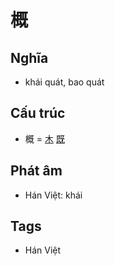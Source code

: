 # 概

## Nghĩa

* khái quát, bao quát

## Cấu trúc
* 概 = [木](木.md) [既](既.md)

## Phát âm

* Hán Việt: khái

## Tags
* Hán Việt

<script>window.HANZI_FIELD='概';</script>
